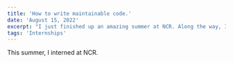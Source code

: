 ```yaml
---
title: 'How to write maintainable code.'
date: 'August 15, 2022'
excerpt: "I just finished up an amazing summer at NCR. Along the way, I've picked up a few good practices for writing maintainable code."
tags: 'Internships'
---
```


This summer, I interned at NCR.